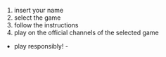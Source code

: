 1. insert your name
2. select the game
3. follow the instructions
4. play on the official channels of the selected game

- play responsibly! -
